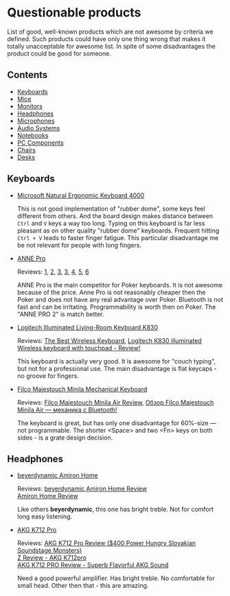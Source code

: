 # Questionable products

List of good, well-known products which are not awesome by criteria we defined.
Such products could have only one thing wrong that makes it totally unacceptable for awesome list.
In spite of some disadvantages the product could be good for someone.

## Contents

- [Keyboards](#keyboards)
- [Mice](#mice)
- [Monitors](#monitors)
- [Headphones](#headphones)
- [Microphones](#microphone)
- [Audio Systems](#audio-systems)
- [Notebooks](#notebooks)
- [PC Components](#pc-components)
- [Chairs](#chairs)
- [Desks](#desks)

## Keyboards

*   [Microsoft Natural Ergonomic Keyboard 4000](https://www.microsoft.com/accessories/en-us/products/keyboards/natural-ergonomic-keyboard-4000/b2m-00012)

    This is not good implementation of "rubber dome", some keys feel different from others.
    And the board design makes distance between `Ctrl` and `V` keys a way too long.
    Typing on this keyboard is far less pleasant as on other quality "rubber dome" keyboards.
    Frequent hitting `Ctrl + V` leads to faster finger fatigue.
    This particular disadvantage me be not relevant for people with long fingers.

*   [ANNE Pro](http://en.obins.net/anne-pro)

    Reviews: [1](https://youtu.be/EbnRgkCS73w),
    [2](https://youtu.be/mJ1fsALtGXo),
    [3](https://youtu.be/ub0v1JVaEa4),
    [3](https://youtu.be/58CTM397dvs),
    [4](https://youtu.be/TDcAxWz07xM),
    [5](https://youtu.be/pmdTz5QB2mM),
    [6](https://www.reddit.com/r/AnnePro/comments/6v675e/remapping_anne_key_to_left_alt_key/)

    ANNE Pro is the main competitor for Poker keyboards. It is not awesome because of the price.
    Anne Pro is not reasonably cheaper then the Poker and does not have any real advantage over Poker.
    Bluetooth is not fast and can be irritating. Programmability is worth then on Poker.
    The "ANNE PRO 2" is match better.

*   [Logitech Illuminated Living-Room Keyboard K830](https://www.logitech.com/en-us/product/living-room-keyboard-k830?crid=27)

    Reviews: [The Best Wireless Keyboard](https://youtu.be/x6rzna_UGXs), [Logitech K830 illuminated Wireless keyboard with touchpad - Review!](https://youtu.be/C-65K9GcXuU)

    This keyboard is actually very good. It is awesome for "couch typing", but not for a professional use.
    The main disadvantage is flat keycaps - no groove for fingers.

*   [Filco Majestouch Minila Mechanical Keyboard](https://www.diatec.co.jp/en/det.php?prod_c=1320)

    Reviews: [Filco Majestouch Minila Air Review](https://youtu.be/B6iX9N_-o-g),
    [Обзор Filco Majestouch Minila Air — механика с Bluetooth!](https://youtu.be/e1NwGeinRj0)

    The keyboard is great, but has only one disadvantage for 60%-size &mdash; not programmable.
    The shorter \<Space\> and two \<Fn\> keys on both sides - is a grate design decision.


## Headphones

*   [beyerdynamic Amiron Home](https://north-america.beyerdynamic.com/amiron-home.html)

    Reviews: [beyerdynamic Amiron Home Review](https://youtu.be/bhSUJYDO0Qo) \
    [Amiron Home Review](https://youtu.be/Dc-_lOvrzuU)

    Like others **beyerdynamic**, this one has bright treble. Not for comfort long easy listening.

*   [AKG K712 Pro](https://www.akg.com/Headphones/Professional%20Headphones/K712PRO.html)

    Reviews: [AKG K712 Pro Review ($400 Power Hungry Slovakian Soundstage Monsters)](https://youtu.be/1uWN-DLD-ok) \
    [Z Review - AKG K712pro](https://youtu.be/4XU4PCrXzhc) \
    [AKG K712 PRO Review - Superb Flavorful AKG Sound](https://youtu.be/BNxONeSj-pI)

    Need a good powerful amplifier. Has bright treble. No comfortable for small head.
    Other then that - this are amazing.
